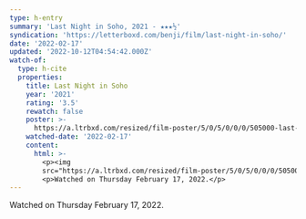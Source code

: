 ```yaml
---
type: h-entry
summary: 'Last Night in Soho, 2021 - ★★★½'
syndication: 'https://letterboxd.com/benji/film/last-night-in-soho/'
date: '2022-02-17'
updated: '2022-10-12T04:54:42.000Z'
watch-of:
  type: h-cite
  properties:
    title: Last Night in Soho
    year: '2021'
    rating: '3.5'
    rewatch: false
    poster: >-
      https://a.ltrbxd.com/resized/film-poster/5/0/5/0/0/0/505000-last-night-in-soho-0-600-0-900-crop.jpg?v=0b5403ef97
    watched-date: '2022-02-17'
    content:
      html: >-
        <p><img
        src="https://a.ltrbxd.com/resized/film-poster/5/0/5/0/0/0/505000-last-night-in-soho-0-600-0-900-crop.jpg?v=0b5403ef97"/></p>
        <p>Watched on Thursday February 17, 2022.</p>
---
```

Watched on Thursday February 17, 2022.
